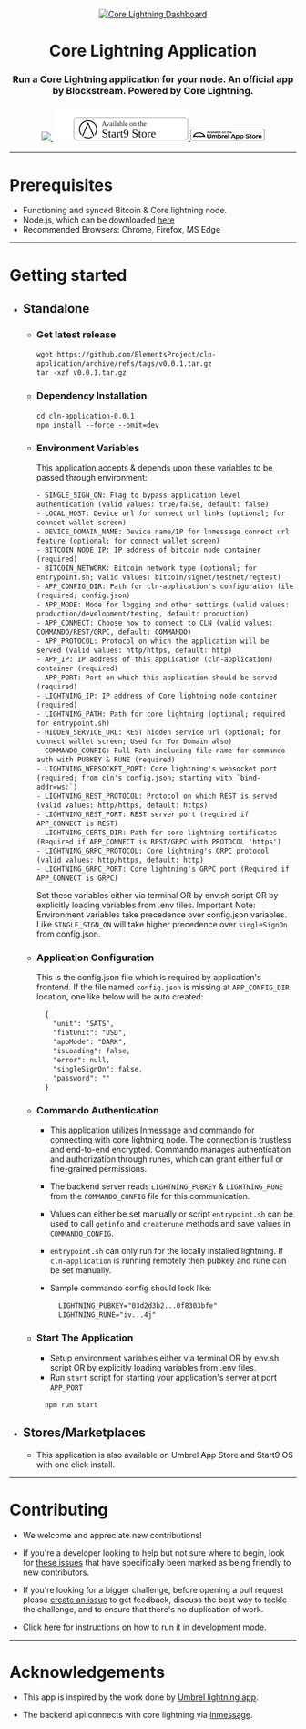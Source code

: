 <p align="center">
  <a href="https://github.com/ElementsProject/cln-application">
    <img src="./.github/images/Dashboard.png" alt="Core Lightning Dashboard">
  </a>
  <h1 align="center">Core Lightning Application</h1>
  <h3 align="center">
    Run a Core Lightning application for your node. An official app by Blockstream. Powered by Core Lightning.
    <br />
    <br />
    <div align="center">
      <a href="https://twitter.com/Blockstream">
        <img src="https://img.shields.io/twitter/follow/blockstream?style=social" style="height: 21px;"/>
      </a>
      <a href="https://marketplace.start9.com">
        <img src="./.github/images/start9-badge-light.svg"/>
      </a>
      <a href="https://apps.umbrel.com/app/core-lightning">
        <img src="./.github/images/umbrel-badge-light.svg" style="width: 130px;height: 21px;"/>
      </a>
    </div>
  </h3>
</p>

---

# Prerequisites
* Functioning and synced Bitcoin & Core lightning node.
* Node.js, which can be downloaded [here](https://nodejs.org/en/download/)
* Recommended Browsers: Chrome, Firefox, MS Edge

---

# Getting started

- ## Standalone
  - ### Get latest release
      ```
      wget https://github.com/ElementsProject/cln-application/archive/refs/tags/v0.0.1.tar.gz
      tar -xzf v0.0.1.tar.gz
      ```

  - ### Dependency Installation

    ```
    cd cln-application-0.0.1
    npm install --force --omit=dev
    ```

  - ### Environment Variables
      This application accepts & depends upon these variables to be passed through environment:

      ```
      - SINGLE_SIGN_ON: Flag to bypass application level authentication (valid values: true/false, default: false)
      - LOCAL_HOST: Device url for connect url links (optional; for connect wallet screen)
      - DEVICE_DOMAIN_NAME: Device name/IP for lnmessage connect url feature (optional; for connect wallet screen)
      - BITCOIN_NODE_IP: IP address of bitcoin node container (required)
      - BITCOIN_NETWORK: Bitcoin network type (optional; for entrypoint.sh; valid values: bitcoin/signet/testnet/regtest)
      - APP_CONFIG_DIR: Path for cln-application's configuration file (required; config.json)
      - APP_MODE: Mode for logging and other settings (valid values: production/development/testing, default: production)
      - APP_CONNECT: Choose how to connect to CLN (valid values: COMMANDO/REST/GRPC, default: COMMANDO)
      - APP_PROTOCOL: Protocol on which the application will be served (valid values: http/https, default: http)
      - APP_IP: IP address of this application (cln-application) container (required)
      - APP_PORT: Port on which this application should be served (required)
      - LIGHTNING_IP: IP address of Core lightning node container (required)
      - LIGHTNING_PATH: Path for core lightning (optional; required for entrypoint.sh)
      - HIDDEN_SERVICE_URL: REST hidden service url (optional; for connect wallet screen; Used for Tor Domain also)
      - COMMANDO_CONFIG: Full Path including file name for commando auth with PUBKEY & RUNE (required)
      - LIGHTNING_WEBSOCKET_PORT: Core lightning's websocket port (required; from cln's config.json; starting with `bind-addr=ws:`)
      - LIGHTNING_REST_PROTOCOL: Protocol on which REST is served (valid values: http/https, default: https)
      - LIGHTNING_REST_PORT: REST server port (required if APP_CONNECT is REST)
      - LIGHTNING_CERTS_DIR: Path for core lightning certificates (Required if APP_CONNECT is REST/GRPC with PROTOCOL 'https')
      - LIGHTNING_GRPC_PROTOCOL: Core lightning's GRPC protocol (valid values: http/https, default: http)
      - LIGHTNING_GRPC_PORT: Core lightning's GRPC port (Required if APP_CONNECT is GRPC)
      ```

      Set these variables either via terminal OR by env.sh script OR by explicitly loading variables from .env files.
      Important Note: Environment variables take precedence over config.json variables. Like `SINGLE_SIGN_ON` will take higher precedence over 
      `singleSignOn` from config.json.

  - ### Application Configuration
      This is the config.json file which is required by application's frontend. If the file named `config.json` is missing at `APP_CONFIG_DIR` location, one like below will be auto created:

      ```
        {
          "unit": "SATS",
          "fiatUnit": "USD",
          "appMode": "DARK",
          "isLoading": false,
          "error": null,
          "singleSignOn": false,
          "password": ""
        }
      ```

  - ### Commando Authentication
      - This application utilizes [lnmessage](https://github.com/aaronbarnardsound/lnmessage) and [commando](https://docs.corelightning.org/reference/lightning-commando) for connecting with core lightning node. The connection is trustless and end-to-end encrypted. Commando manages authentication and authorization through runes, which can grant either full or fine-grained permissions. 
      - The backend server reads `LIGHTNING_PUBKEY` & `LIGHTNING_RUNE` from the `COMMANDO_CONFIG` file for this communication. 
      - Values can either be set manually or script `entrypoint.sh` can be used to call `getinfo` and `createrune` methods and save values in `COMMANDO_CONFIG`.
      - `entrypoint.sh` can only run for the locally installed lightning. If `cln-application` is running remotely then pubkey and 
      rune can be set manually.
      - Sample commando config should look like:

        ```
          LIGHTNING_PUBKEY="03d2d3b2...0f8303bfe"
          LIGHTNING_RUNE="iv...4j"
        ```

  - ### Start The Application
      - Setup environment variables either via terminal OR by env.sh script OR by explicitly loading variables from .env files.
      - Run `start` script for starting your application's server at port `APP_PORT`

      ```
        npm run start
      ```

- ## Stores/Marketplaces
  - This application is also available on Umbrel App Store and Start9 OS with one click install.

---

# Contributing

- We welcome and appreciate new contributions!

- If you're a developer looking to help but not sure where to begin, look for [these issues](https://github.com/ElementsProject/cln-application/issues?q=is%3Aissue+is%3Aopen+label%3A%22good+first+issue%22) that have specifically been marked as being friendly to new contributors.

- If you're looking for a bigger challenge, before opening a pull request please [create an issue](https://github.com/ElementsProject/cln-application/issues/new/choose) to get feedback, discuss the best way to tackle the challenge, and to ensure that there's no duplication of work.

- Click [here](./.github/docs/Contributing.md) for instructions on how to run it in development mode.

---

# Acknowledgements

- This app is inspired by the work done by [Umbrel lightning app](https://github.com/getumbrel/umbrel-lightning).

- The backend api connects with core lightning via [lnmessage](https://github.com/aaronbarnardsound/lnmessage).
